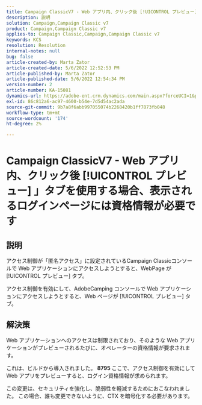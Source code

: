 ```yaml
---
title: Campaign ClassicV7 - Web アプリ内、クリック後 [!UICONTROL プレビュー] 」タブを使用する場合、表示されるログインページには資格情報が必要です
description: 説明
solution: Campaign,Campaign Classic v7
product: Campaign,Campaign Classic v7
applies-to: Campaign Classic,Campaign,Campaign Classic v7
keywords: KCS
resolution: Resolution
internal-notes: null
bug: false
article-created-by: Marta Zator
article-created-date: 5/6/2022 12:52:53 PM
article-published-by: Marta Zator
article-published-date: 5/6/2022 12:54:34 PM
version-number: 2
article-number: KA-15081
dynamics-url: https://adobe-ent.crm.dynamics.com/main.aspx?forceUCI=1&pagetype=entityrecord&etn=knowledgearticle&id=aab90d70-3bcd-ec11-a7b5-6045bd00dbbc
exl-id: 86c812a6-ac97-4600-b54e-7d5d54ac2ada
source-git-commit: 9b7a8f6abb997055074b2268420b1ff7873fb048
workflow-type: tm+mt
source-wordcount: '174'
ht-degree: 2%

---
```


# Campaign ClassicV7 - Web アプリ内、クリック後 [!UICONTROL プレビュー] 」タブを使用する場合、表示されるログインページには資格情報が必要です

## 説明


アクセス制御が「匿名アクセス」に設定されているCampaign Classicコンソールで Web アプリケーションにアクセスしようとすると、WebPage が [!UICONTROL プレビュー] タブ。

アクセス制御を有効にして、AdobeCamping コンソールで Web アプリケーションにアクセスしようとすると、Web ページが [!UICONTROL プレビュー] タブ。


## 解決策


Web アプリケーションへのアクセスは制限されており、そのような Web アプリケーションがプレビューされるたびに、オペレーターの資格情報が要求されます。

これは、ビルドから導入されました。 <b>8795 </b>ここで、アクセス制御を有効にして Web アプリをプレビューすると、ログイン資格情報が求められます。

この変更は、セキュリティを強化し、脆弱性を軽減するためにおこなわれました。 この場合、誰も変更できないように、CTX を暗号化する必要があります。
